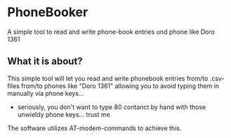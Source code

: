 # PhoneBooker
A simple tool to read and write phone-book entries und phone like Doro 1361

## What it is about?
This simple tool will let you read and write phonebook entries from/to .csv-files from/to phones like "Doro 1361" allowing you to avoid typing them in manually via phone keys...
 - seriously, you don't want to type 80 contanct by hand with those unwieldy phone keys... trust me
 
 The software utilizes AT-modem-commands to achieve this.
